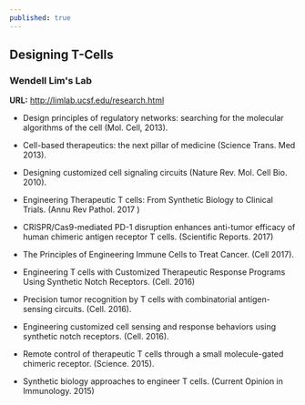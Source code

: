 ```yaml
---
published: true
---
```



## Designing T-Cells


### Wendell Lim's Lab

**URL:** http://limlab.ucsf.edu/research.html

- Design principles of regulatory networks: searching for the molecular algorithms of the cell (Mol. Cell, 2013).

- Cell-based therapeutics: the next pillar of medicine (Science Trans. Med 2013).

- Designing customized cell signaling circuits (Nature Rev. Mol. Cell Bio. 2010).

- Engineering Therapeutic T cells: From Synthetic Biology to Clinical Trials. (Annu Rev Pathol. 2017 )

- CRISPR/Cas9-mediated PD-1 disruption enhances anti-tumor efficacy of human chimeric antigen receptor T cells. (Scientific Reports. 2017)

- The Principles of Engineering Immune Cells to Treat Cancer. (Cell 2017).

- Engineering T cells with Customized Therapeutic Response Programs Using Synthetic Notch Receptors. (Cell. 2016)

- Precision tumor recognition by T cells with combinatorial antigen-sensing circuits. (Cell. 2016).

- Engineering customized cell sensing and response behaviors using synthetic notch receptors. (Cell. 2016). 

- Remote control of therapeutic T cells through a small molecule-gated chimeric receptor. (Science. 2015).

- Synthetic biology approaches to engineer T cells. (Current Opinion in Immunology. 2015)





